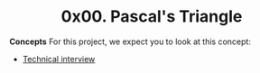 <center><h1>0x00. Pascal's Triangle</h1></center>

<p>
<b>Concepts</b>
For this project, we expect you to look at this concept:

<ul>
<li><a href="https://alx-intranet.hbtn.io/concepts/100005">Technical interview</a></li>
</ul>
</p>

